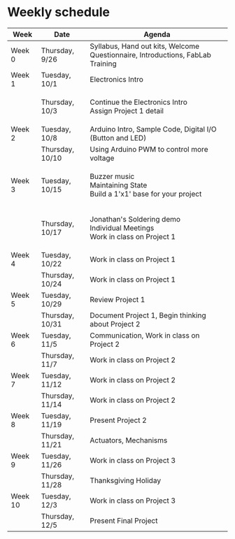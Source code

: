 # Weekly schedule

| Week    | Date            | Agenda                                                                                |
| ------- | --------------- | ------------------------------------------------------------------------------------- |
| Week 0  | Thursday, 9/26  | Syllabus, Hand out kits, Welcome Questionnaire, Introductions, FabLab Training        |
| Week 1  | Tuesday, 10/1   | Electronics Intro                                                                     |
|         | Thursday, 10/3  | <p>Continue the Electronics Intro<br>Assign Project 1 detail</p>                      |
| Week 2  | Tuesday, 10/8   | Arduino Intro, Sample Code, Digital I/O (Button and LED)                              |
|         | Thursday, 10/10 | Using Arduino PWM to control more voltage                                             |
| Week 3  | Tuesday, 10/15  | <p>Buzzer music<br>Maintaining State<br>Build a 1'x1' base for your project</p>       |
|         | Thursday, 10/17 | <p>Jonathan's Soldering demo<br>Individual Meetings<br>Work in class on Project 1</p> |
| Week 4  | Tuesday, 10/22  | Work in class on Project 1                                                            |
|         | Thursday, 10/24 | Work in class on Project 1                                                            |
| Week 5  | Tuesday, 10/29  | Review Project 1                                                                      |
|         | Thursday, 10/31 | Document Project 1, Begin thinking about Project 2                                    |
| Week 6  | Tuesday, 11/5   | Communication, Work in class on Project 2                                             |
|         | Thursday, 11/7  | Work in class on Project 2                                                            |
| Week 7  | Tuesday, 11/12  | Work in class on Project 2                                                            |
|         | Thursday, 11/14 | Work in class on Project 2                                                            |
| Week 8  | Tuesday, 11/19  | Present Project 2                                                                     |
|         | Thursday, 11/21 | Actuators, Mechanisms                                                                 |
| Week 9  | Tuesday, 11/26  | Work in class on Project 3                                                            |
|         | Thursday, 11/28 | Thanksgiving Holiday                                                                  |
| Week 10 | Tuesday, 12/3   | Work in class on Project 3                                                            |
|         | Thursday, 12/5  | Present Final Project                                                                 |
